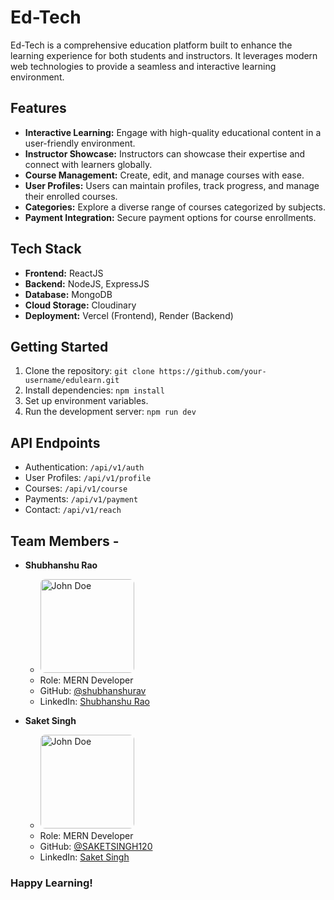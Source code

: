 # Ed-Tech

Ed-Tech is a comprehensive education platform built to enhance the learning experience for both students and instructors. It leverages modern web technologies to provide a seamless and interactive learning environment.

## Features

- **Interactive Learning:** Engage with high-quality educational content in a user-friendly environment.
- **Instructor Showcase:** Instructors can showcase their expertise and connect with learners globally.
- **Course Management:** Create, edit, and manage courses with ease.
- **User Profiles:** Users can maintain profiles, track progress, and manage their enrolled courses.
- **Categories:** Explore a diverse range of courses categorized by subjects.
- **Payment Integration:** Secure payment options for course enrollments.

## Tech Stack

- **Frontend:** ReactJS
- **Backend:** NodeJS, ExpressJS
- **Database:** MongoDB
- **Cloud Storage:** Cloudinary
- **Deployment:** Vercel (Frontend), Render (Backend)

## Getting Started

1. Clone the repository: `git clone https://github.com/your-username/edulearn.git`
2. Install dependencies: `npm install`
3. Set up environment variables.
4. Run the development server: `npm run dev`

## API Endpoints

- Authentication: `/api/v1/auth`
- User Profiles: `/api/v1/profile`
- Courses: `/api/v1/course`
- Payments: `/api/v1/payment`
- Contact: `/api/v1/reach`

## Team Members -

- **Shubhanshu Rao**
  -  <img src="https://edtech-iet.vercel.app/teams/Shubhanshu.jpg" alt="John Doe" width="150" height="150" style="border-radius: 5%;">
  - Role: MERN Developer
  - GitHub: [@shubhanshurav](https://github.com/shubhanshurav)
  - LinkedIn: [Shubhanshu Rao](https://www.linkedin.com/in/shubhanshu-rao-052320208/)

- **Saket Singh**
  - <img src="https://edtech-iet.vercel.app/teams/Saket.jpg" alt="John Doe" width="150" height="150" style="border-radius: 5%;">
  - Role: MERN Developer
  - GitHub: [@SAKETSINGH120](https://github.com/SAKETSINGH120)
  - LinkedIn: [Saket Singh](https://www.linkedin.com/in/saket-singh-810824240/)






### Happy Learning!
